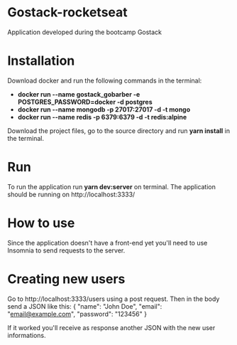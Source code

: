 # Gostack-rocketseat
Application developed during the bootcamp Gostack

# Installation
Download docker and run the following commands in the terminal:
<ul>
  <li><strong>docker run --name gostack_gobarber -e POSTGRES_PASSWORD=docker -d postgres</strong></li>
  <li><strong>docker run --name mongodb -p 27017:27017 -d -t mongo</strong></li>
  <li><strong>docker run --name redis -p 6379:6379 -d -t redis:alpine</strong></li>
</ul>

Download the project files, go to the source directory and run <strong>yarn install</strong> in the terminal.

# Run
To run the application run <strong>yarn dev:server</strong> on terminal. The application should be running on http://localhost:3333/
 
# How to use
Since the application doesn't have a front-end yet you'll need to use Insomnia to send requests to the server.

# Creating new users
Go to http://localhost:3333/users using a post request. Then in the body send a JSON like this:
{
	"name": "John Doe",
	"email": "email@example.com",
	"password": "123456"
}

If it worked you'll receive as response another JSON with the new user informations.
